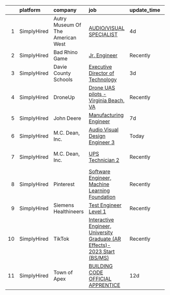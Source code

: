 

|    | platform    | company                           | job                                                                                                                                                                                    | update_time   | location                        |
|---:|:------------|:----------------------------------|:---------------------------------------------------------------------------------------------------------------------------------------------------------------------------------------|:--------------|:--------------------------------|
|  1 | SimplyHired | Autry Museum Of The American West | [AUDIO/VISUAL SPECIALIST](https://www.simplyhired.com/job/DYaUD6199BkBG3v9_UjcpXn2ljg9-ELcRPnVgyEUdAdBePm5SI4J9Q?q=visual+engineer)                                                    | 4d            | United States                   |
|  2 | SimplyHired | Bad Rhino Game                    | [Jr. Engineer](https://www.simplyhired.com/job/ZqbhgwE955sTYP7hgYWABOr3SZ1uEM2M8UFAlbR06gWoQu34FnqJZA?q=visual+engineer)                                                               | Recently      | Remote                          |
|  3 | SimplyHired | Davie County Schools              | [Executive Director of Technology](https://www.simplyhired.com/job/43ALPxKatSvGbBiAvWgZa-KWbKNTmj4vc8szgu_EBd3jT2m_SowzjA?q=visual+engineer)                                           | 3d            | Mocksville, NC                  |
|  4 | SimplyHired | DroneUp                           | [Drone UAS pilots - Virginia Beach, VA](https://www.simplyhired.com/job/3FHxgS4dKraDUh4HOgrGuLYIcmfBZCgUdQGdnG2L8IU1pbPUuS5kdw?q=visual+engineer)                                      | Recently      | Virginia Beach, VA +5 locations |
|  5 | SimplyHired | John Deere                        | [Manufacturing Engineer](https://www.simplyhired.com/job/m3UQ2J3_UXxBoMDmMBKrDFv5T6nnX56hnlAwE4_hSqQPpSi07Ma4nA?q=visual+engineer)                                                     | 7d            | Fuquay-Varina, NC               |
|  6 | SimplyHired | M.C. Dean, Inc.                   | [Audio Visual Design Engineer 3](https://www.simplyhired.com/job/tJbPgPTK26aYb911vMtgkUzre7z1e4-rZ62jB8NEStY9R8Hc-L-CmA?q=visual+engineer)                                             | Today         | Tysons, VA                      |
|  7 | SimplyHired | M.C. Dean, Inc.                   | [UPS Technician 2](https://www.simplyhired.com/job/jmSBsaQ3Jvxs4llK2eCQuud1me6ZlIgpnsFb4gES_b4Fl6NG5z_k_A?q=visual+engineer)                                                           | Recently      | Boydton, VA +12 locations       |
|  8 | SimplyHired | Pinterest                         | [Software Engineer, Machine Learning Foundation](https://www.simplyhired.com/job/-er4LmsEOyh0la86mNQ-iNIwSqSCgdl37lQG9R7N3qjaTbrG4aQ3tA?q=visual+engineer)                             | Recently      | Remote                          |
|  9 | SimplyHired | Siemens Healthineers              | [Test Engineer Level 1](https://www.simplyhired.com/job/rZScAQ9gx_DF7B9HxSNHXW-PSLMr8KCFpzXtyCZStPZeSbmRtP-MaA?q=visual+engineer)                                                      | Recently      | Johnson City, TN                |
| 10 | SimplyHired | TikTok                            | [Interactive Engineer, University Graduate (AR Effects)- 2023 Start (BS/MS)](https://www.simplyhired.com/job/7mmac1HEAcq1UDtM7wYOPYQo89STo0ZXsjrfsSms6b-UPcP-RdFWvA?q=visual+engineer) | Recently      | Los Angeles, CA +1 location     |
| 11 | SimplyHired | Town of Apex                      | [BUILDING CODE OFFICIAL APPRENTICE](https://www.simplyhired.com/job/xB2Y0_tiP6SD96AJQDCXIFc2Z1fN8og4UC2mV6ieZKF2cqD6Awg6dA?q=visual+engineer)                                          | 12d           | Apex, NC                        |